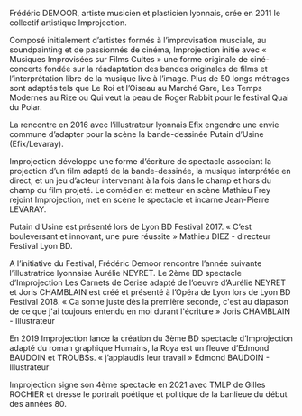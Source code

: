 Frédéric DEMOOR, artiste musicien et plasticien lyonnais, crée en 2011 le collectif artistique Improjection.

​Composé initialement d’artistes formés à l’improvisation musciale, au soundpainting et de passionnés de cinéma, Improjection initie avec « Musiques Improvisées sur Films Cultes » une forme originale de ciné-concerts fondée sur la réadaptation des bandes originales de films et l’interprétation libre de la musique live à l’image.
Plus de 50 longs métrages sont adaptés tels que Le Roi et l’Oiseau au Marché Gare, Les Temps Modernes au Rize ou Qui veut la peau de Roger Rabbit pour le festival Quai du Polar.

​La rencontre en 2016 avec l’illustrateur lyonnais Efix engendre une envie commune d’adapter pour la scène la bande-dessinée Putain d’Usine (Efix/Levaray). ​

Improjection développe une forme d’écriture de spectacle associant la projection d’un film adapté de la bande-dessinée, la musique interprétée en direct, et un jeu d’acteur intervenant à la fois dans le champ et hors du champ du film projeté.
Le comédien et metteur en scène Mathieu Frey rejoint Improjection, met en scène le spectacle et incarne Jean-Pierre LEVARAY.

Putain d’Usine est présenté lors de Lyon BD Festival 2017.
« C’est bouleversant et innovant, une pure réussite » Mathieu DIEZ - directeur Festival Lyon BD.

​A l’initiative du Festival, Frédéric Demoor rencontre l’année suivante l’illustratrice lyonnaise Aurélie NEYRET.
Le 2ème BD spectacle d’Improjection Les Carnets de Cerise adapté de l’oeuvre d’Aurélie NEYRET et Joris CHAMBLAIN est créé et présenté à l’Opéra de Lyon lors de Lyon BD Festival 2018.
« Ca sonne juste dès la première seconde, c'est au diapason de ce que j'ai toujours entendu en moi durant l'écriture » Joris CHAMBLAIN - Illustrateur

​En 2019 Improjection lance la création du 3ème BD spectacle d’Improjection adapté du roman graphique Humains, la Roya est un fleuve d’Edmond BAUDOIN et TROUBSs. « j’applaudis leur travail » Edmond BAUDOIN - Illustrateur

Improjection signe son 4ème spectacle en 2021 avec TMLP de Gilles ROCHIER et dresse le portrait poétique et politique de la banlieue du début des années 80.
